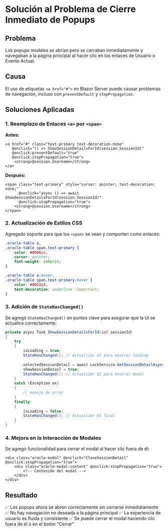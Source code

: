 # Solución al Problema de Cierre Inmediato de Popups

## Problema
Los popups modales se abrían pero se cerraban inmediatamente y navegaban a la página principal al hacer clic en los enlaces de Usuario o Evento Actual.

## Causa
El uso de etiquetas `<a href="#">` en Blazor Server puede causar problemas de navegación, incluso con `preventDefault` y `stopPropagation`.

## Soluciones Aplicadas

### 1. Reemplazo de Enlaces `<a>` por `<span>`

**Antes:**
```razor
<a href="#" class="text-primary text-decoration-none" 
   @onclick="() => ShowSessionDetailsForId(session.SessionId)" 
   @onclick:preventDefault="true"
   @onclick:stopPropagation="true">
    <strong>@session.Username</strong>
</a>
```

**Después:**
```razor
<span class="text-primary" style="cursor: pointer; text-decoration: none;"
      @onclick="async () => await ShowSessionDetailsForId(session.SessionId)" 
      @onclick:stopPropagation="true">
    <strong>@session.Username</strong>
</span>
```

### 2. Actualización de Estilos CSS

Agregado soporte para que los `<span>` se vean y comporten como enlaces:

```css
.oracle-table a,
.oracle-table span.text-primary {
    color: #0066cc;
    cursor: pointer;
    font-weight: inherit;
}

.oracle-table a:hover,
.oracle-table span.text-primary:hover {
    color: #0052a3;
    text-decoration: underline !important;
}
```

### 3. Adición de `StateHasChanged()`

Se agregó `StateHasChanged()` en puntos clave para asegurar que la UI se actualice correctamente:

```csharp
private async Task ShowSessionDetailsForId(int sessionId)
{
    try
    {
        isLoading = true;
        StateHasChanged(); // Actualizar UI para mostrar loading
        
        selectedSessionDetail = await LockService.GetSessionDetailAsync(sessionId);
        showSessionDetail = true;
        StateHasChanged(); // Actualizar UI para mostrar modal
    }
    catch (Exception ex)
    {
        // manejo de error
    }
    finally
    {
        isLoading = false;
        StateHasChanged(); // Actualizar UI final
    }
}
```

### 4. Mejora en la Interacción de Modales

Se agregó funcionalidad para cerrar el modal al hacer clic fuera de él:

```razor
<div class="oracle-modal" @onclick="CloseSessionDetail" @onclick:stopPropagation="true">
    <div class="oracle-modal-content" @onclick:stopPropagation="true">
        <!-- Contenido del modal -->
    </div>
</div>
```

## Resultado

✅ Los popups ahora se abren correctamente sin cerrarse inmediatamente
✅ No hay navegación no deseada a la página principal
✅ La experiencia de usuario es fluida y consistente
✅ Se puede cerrar el modal haciendo clic fuera de él o en el botón "Cerrar"
